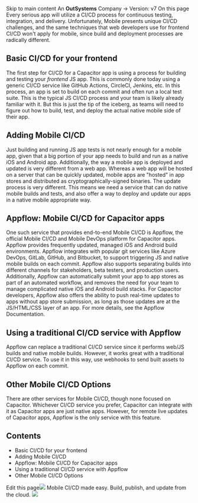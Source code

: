 Skip to main content
An **OutSystems** Company →
Version: v7
On this page
Every serious app will utilize a CI/CD process for continuous testing, integration, and delivery.
Unfortunately, Mobile presents unique CI/CD challenges, and the same techniques that web developers use for frontend CI/CD won't apply for mobile, since build and deployment processes are radically different.
## Basic CI/CD for your frontend​
The first step for CI/CD for a Capacitor app is using a process for building and testing your _frontend_ JS app.
This is commonly done today using a generic CI/CD service like GitHub Actions, CircleCI, Jenkins, etc.
In this process, an app is set to build on each commit and often run a local test suite. This is the typical JS CI/CD process and your team is likely already familiar with it.
But this is just the tip of the iceberg, as teams will need to figure out how to build, test, and deploy the actual native mobile side of their app.
## Adding Mobile CI/CD​
Just building and running JS app tests is not nearly enough for a mobile app, given that a big portion of your app needs to build and run as a native iOS and Android app.
Additionally, the way a mobile app is deployed and updated is very different from a web app. Whereas a web app will be hosted on a server that can be quickly updated, mobile apps are "hosted" in app stores and distributed as cryptographically-signed binaries. The update process is very different.
This means we need a service that can do native mobile builds and tests, and also offer a way to deploy and update our apps in a native mobile appropriate way.
## Appflow: Mobile CI/CD for Capacitor apps​
One such service that provides end-to-end Mobile CI/CD is Appflow, the official Mobile CI/CD and Mobile DevOps platform for Capacitor apps.
Appflow provides frequently updated, managed iOS and Android build environments. Appflow integrates with popular git services like Azure DevOps, GitLab, GitHub, and Bitbucket, to support triggering JS and native mobile builds on each commit. Appflow also supports separating builds into different channels for stakeholders, beta testers, and production users. Additionally, Appflow can automatically submit your app to app stores as part of an automated workflow, and removes the need for your team to manage complicated native iOS and Android build stacks.
For Capacitor developers, Appflow also offers the ability to push real-time updates to apps without app store submission, as long as those updates are at the JS/HTML/CSS layer of an app.
For more details, see the Appflow Documentation.
## Using a traditional CI/CD service with Appflow​
Appflow can replace a traditional CI/CD service since it performs web/JS builds and native mobile builds. However, it works great with a traditional CI/CD service.
To use it in this way, use webhooks to send built assets to Appflow on each commit.
## Other Mobile CI/CD Options​
There are other services for Mobile CI/CD, though none focused on Capacitor. Whichever CI/CD service you prefer, Capacitor can integrate with it as Capacitor apps are just native apps. However, for remote live updates of Capacitor apps, Appflow is the only service with this feature.
## Contents
  * Basic CI/CD for your frontend
  * Adding Mobile CI/CD
  * Appflow: Mobile CI/CD for Capacitor apps
  * Using a traditional CI/CD service with Appflow
  * Other Mobile CI/CD Options


Edit this page![](https://images.prismic.io/ionicframeworkcom/50ede1c5-d69d-4c9d-bf0d-4c9ab7c14724_doc-ad-appflow.png?auto=compress,format&rect=0,0,280,200&w=280&h=200)
Mobile CI/CD made easy. Build, publish, and update from the cloud.
![](https://cdn.bizible.com/ipv?_biz_r=&_biz_h=802059049&_biz_u=bfa08d03ffe94cbc8ad825d7c77fcc94&_biz_l=https%3A%2F%2Fcapacitorjs.com%2Fdocs%2Fguides%2Fci-cd&_biz_t=1739803070879&_biz_i=CI%2FCD%20%7C%20Capacitor%20Documentation&_biz_n=36&rnd=102213&cdn_o=a&_biz_z=1739803070880)

